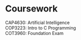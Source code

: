 # Coursework
CAP4630: Artificial Intelligence  
COP3223: Intro to C Programming  
COT3960: Foundation Exam

